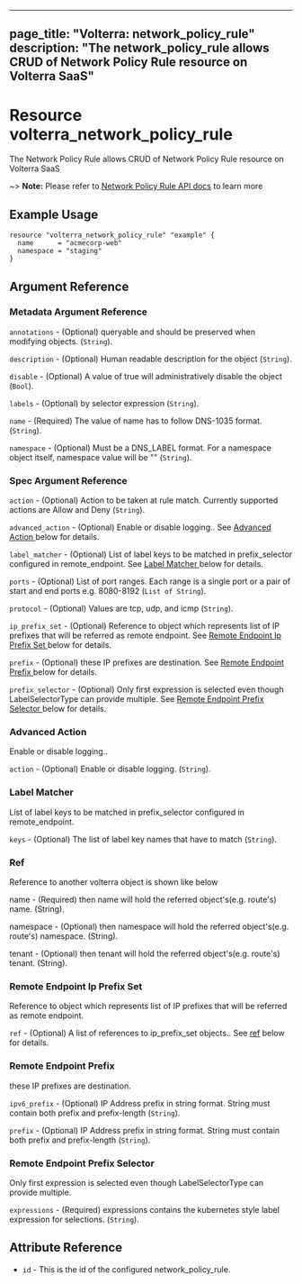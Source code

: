 











---
page_title: "Volterra: network_policy_rule"
description: "The network_policy_rule allows CRUD of Network Policy Rule  resource on Volterra SaaS"
---
# Resource volterra_network_policy_rule

The Network Policy Rule  allows CRUD of Network Policy Rule  resource on Volterra SaaS

~> **Note:** Please refer to [Network Policy Rule  API docs](https://docs.cloud.f5.com/docs-v2/api/network-policy-rule) to learn more

## Example Usage

```hcl
resource "volterra_network_policy_rule" "example" {
  name      = "acmecorp-web"
  namespace = "staging"
}

```

## Argument Reference

### Metadata Argument Reference
`annotations` - (Optional) queryable and should be preserved when modifying objects. (`String`).


`description` - (Optional) Human readable description for the object (`String`).


`disable` - (Optional) A value of true will administratively disable the object (`Bool`).


`labels` - (Optional) by selector expression (`String`).


`name` - (Required) The value of name has to follow DNS-1035 format. (`String`).


`namespace` - (Optional) Must be a DNS_LABEL format. For a namespace object itself, namespace value will be "" (`String`).



### Spec Argument Reference
`action` - (Optional) Action to be taken at rule match. Currently supported actions are Allow and  Deny (`String`).



`advanced_action` - (Optional) Enable or disable logging.. See [Advanced Action ](#advanced-action) below for details.




`label_matcher` - (Optional) List of label keys to be matched in prefix_selector configured in remote_endpoint. See [Label Matcher ](#label-matcher) below for details.




`ports` - (Optional) List of port ranges. Each range is a single port or a pair of start and end ports e.g. 8080-8192 (`List of String`).



`protocol` - (Optional) Values are tcp, udp, and icmp (`String`).




`ip_prefix_set` - (Optional) Reference to object which represents list of IP prefixes that will be referred as remote endpoint. See [Remote Endpoint Ip Prefix Set ](#remote-endpoint-ip-prefix-set) below for details.
		




`prefix` - (Optional) these IP prefixes are destination. See [Remote Endpoint Prefix ](#remote-endpoint-prefix) below for details.
		





`prefix_selector` - (Optional) Only first expression is selected even though LabelSelectorType can provide multiple. See [Remote Endpoint Prefix Selector ](#remote-endpoint-prefix-selector) below for details.
		






### Advanced Action 

 Enable or disable logging..

`action` - (Optional) Enable or disable logging. (`String`).



### Label Matcher 

 List of label keys to be matched in prefix_selector configured in remote_endpoint.

`keys` - (Optional) The list of label key names that have to match (`String`).



### Ref 


Reference to another volterra object is shown like below

name - (Required) then name will hold the referred object's(e.g. route's) name. (String).

namespace - (Optional) then namespace will hold the referred object's(e.g. route's) namespace. (String).

tenant - (Optional) then tenant will hold the referred object's(e.g. route's) tenant. (String).



### Remote Endpoint Ip Prefix Set 

 Reference to object which represents list of IP prefixes that will be referred as remote endpoint.

`ref` - (Optional) A list of references to ip_prefix_set objects.. See [ref](#ref) below for details.



### Remote Endpoint Prefix 

 these IP prefixes are destination.

`ipv6_prefix` - (Optional) IP Address prefix in string format. String must contain both prefix and prefix-length (`String`).

`prefix` - (Optional) IP Address prefix in string format. String must contain both prefix and prefix-length (`String`).



### Remote Endpoint Prefix Selector 

 Only first expression is selected even though LabelSelectorType can provide multiple.

`expressions` - (Required) expressions contains the kubernetes style label expression for selections. (`String`).



## Attribute Reference

* `id` - This is the id of the configured network_policy_rule.


